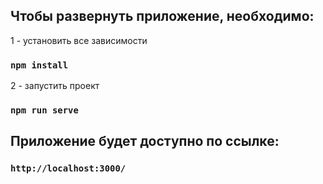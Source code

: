 ## Чтобы развернуть приложение, необходимо:

1 - установить все зависимости

### `npm install`

2 - запустить проект

### `npm run serve`

## Приложение будет доступно по ссылке:

### `http://localhost:3000/`
